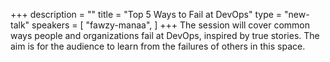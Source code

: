 +++
description = ""
title = "Top 5 Ways to Fail at DevOps"
type = "new-talk"
speakers = [
        "fawzy-manaa",
]
+++
The session will cover common ways people and organizations fail at DevOps, inspired by true stories. The aim is for the audience to learn from the failures of others in this space.